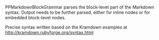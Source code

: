 PPMarkdownBlockGrammar parses the block-level part of the Markdown syntax. Output needs to be further parsed, either for inline nodes or for embedded block-level nodes.

Precise syntax written based on the Kramdown examples at http://kramdown.rubyforge.org/syntax.html
